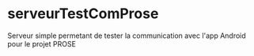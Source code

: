 # serveurTestComProse
Serveur simple permetant de tester la communication avec l'app Android pour le projet PROSE
